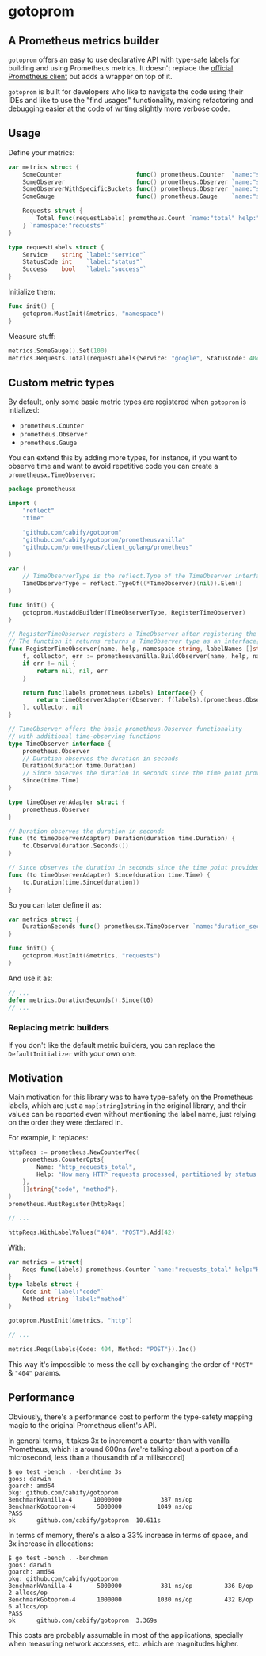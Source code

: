 # gotoprom
## A Prometheus metrics builder

`gotoprom` offers an easy to use declarative API with type-safe labels for building and using Prometheus metrics.
It doesn't replace the [official Prometheus client](https://github.com/prometheus/client_golang)
but adds a wrapper on top of it.

`gotoprom` is built for developers who like to navigate the code using their IDEs and like to use
the "find usages" functionality, making refactoring and debugging easier at the code of writing
slightly more verbose code.

## Usage

Define your metrics:

```go
var metrics struct {
	SomeCounter                     func() prometheus.Counter  `name:"some_counter" help:"some counter"`
	SomeObserver                    func() prometheus.Observer `name:"some_observer" help:"Some observer with default buckets"`
	SomeObserverWithSpecificBuckets func() prometheus.Observer `name:"some_observer_with_buckets" help:"Some observer with default buckets" buckets:".01,.05,.1"`
	SomeGauge                       func() prometheus.Gauge    `name:"some_gauge" help:"Some gauge"`

	Requests struct {
		Total func(requestLabels) prometheus.Count `name:"total" help:"Total amount of requests served"`
	} `namespace:"requests"`
}

type requestLabels struct {
	Service    string `label:"service"`
	StatusCode int    `label:"status"`
	Success    bool   `label:"success"`
}
```

Initialize them:

```go
func init() {
	gotoprom.MustInit(&metrics, "namespace")
}
```

Measure stuff:

```go
metrics.SomeGauge().Set(100)
metrics.Requests.Total(requestLabels{Service: "google", StatusCode: 404, Success: false}).Inc()
```

## Custom metric types

By default, only some basic metric types are registered when `gotoprom` is intialized:
* `prometheus.Counter`
* `prometheus.Observer`
* `prometheus.Gauge`

You can extend this by adding more types, for instance, if you want to observe time and want
to avoid repetitive code you can create a `prometheusx.TimeObserver`:
```go
package prometheusx

import (
	"reflect"
	"time"

	"github.com/cabify/gotoprom"
	"github.com/cabify/gotoprom/prometheusvanilla"
	"github.com/prometheus/client_golang/prometheus"
)

var (
	// TimeObserverType is the reflect.Type of the TimeObserver interface
	TimeObserverType = reflect.TypeOf((*TimeObserver)(nil)).Elem()
)

func init() {
	gotoprom.MustAddBuilder(TimeObserverType, RegisterTimeObserver)
}

// RegisterTimeObserver registers a TimeObserver after registering the underlying prometheus.Observer in the prometheus.Registerer provided
// The function it returns returns a TimeObserver type as an interface{}
func RegisterTimeObserver(name, help, namespace string, labelNames []string, tag reflect.StructTag) (func(prometheus.Labels) interface{}, prometheus.Collector, error) {
	f, collector, err := prometheusvanilla.BuildObserver(name, help, namespace, labelNames, tag)
	if err != nil {
		return nil, nil, err
	}

	return func(labels prometheus.Labels) interface{} {
		return timeObserverAdapter{Observer: f(labels).(prometheus.Observer)}
	}, collector, nil
}

// TimeObserver offers the basic prometheus.Observer functionality
// with additional time-observing functions
type TimeObserver interface {
	prometheus.Observer
	// Duration observes the duration in seconds
	Duration(duration time.Duration)
	// Since observes the duration in seconds since the time point provided
	Since(time.Time)
}

type timeObserverAdapter struct {
	prometheus.Observer
}

// Duration observes the duration in seconds
func (to timeObserverAdapter) Duration(duration time.Duration) {
	to.Observe(duration.Seconds())
}

// Since observes the duration in seconds since the time point provided
func (to timeObserverAdapter) Since(duration time.Time) {
	to.Duration(time.Since(duration))
}
```

So you can later define it as:

```go
var metrics struct {
	DurationSeconds func() prometheusx.TimeObserver `name:"duration_seconds" help:"Duration in seconds"`
}

func init() {
	gotoprom.MustInit(&metrics, "requests")
}
```

And use it as:

```go
// ...
defer metrics.DurationSeconds().Since(t0)
// ...
```

### Replacing metric builders
If you don't like the default metric builders, you can replace the `DefaultInitializer` with your own one.

## Motivation

Main motivation for this library was to have type-safety on the Prometheus labels, which are
just a `map[string]string` in the original library, and their values can be reported even
without mentioning the label name, just relying on the order they were declared in.

For example, it replaces:
```go
httpReqs := prometheus.NewCounterVec(
    prometheus.CounterOpts{
        Name: "http_requests_total",
        Help: "How many HTTP requests processed, partitioned by status code and HTTP method.",
    },
    []string{"code", "method"},
)
prometheus.MustRegister(httpReqs)

// ...

httpReqs.WithLabelValues("404", "POST").Add(42)
```

With:
```go
var metrics = struct{
	Reqs func(labels) prometheus.Counter `name:"requests_total" help:"How many HTTP requests processed, partitioned by status code and HTTP method."`
}
type labels struct {
	Code int `label:"code"`
	Method string `label:"method"`
}

gotoprom.MustInit(&metrics, "http")

// ...

metrics.Reqs(labels{Code: 404, Method: "POST"}).Inc()
```

This way it's impossible to mess the call by exchanging the order of `"POST"` & `"404"` params.

## Performance

Obviously, there's a performance cost to perform the type-safety mapping magic to the original
Prometheus client's API.

In general terms, it takes 3x to increment a counter than with vanilla Prometheus, which is
around 600ns (we're talking about a portion of a microsecond, less than a thousandth of a millisecond)

```
$ go test -bench . -benchtime 3s
goos: darwin
goarch: amd64
pkg: github.com/cabify/gotoprom
BenchmarkVanilla-4    	10000000	       387 ns/op
BenchmarkGotoprom-4   	 5000000	      1049 ns/op
PASS
ok  	github.com/cabify/gotoprom	10.611s
```

In terms of memory, there's a also a 33% increase in terms of space, and 3x increase in allocations:

```
$ go test -bench . -benchmem
goos: darwin
goarch: amd64
pkg: github.com/cabify/gotoprom
BenchmarkVanilla-4    	 5000000	       381 ns/op	     336 B/op	       2 allocs/op
BenchmarkGotoprom-4   	 1000000	      1030 ns/op	     432 B/op	       6 allocs/op
PASS
ok  	github.com/cabify/gotoprom	3.369s
```

This costs are probably assumable in most of the applications, specially when measuring
network accesses, etc. which are magnitudes higher.
